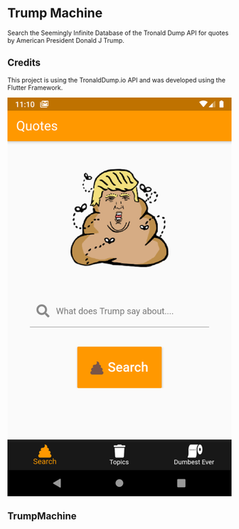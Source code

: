 # Trump Machine

Search the Seemingly Infinite Database of the Tronald Dump API for quotes by American President Donald J Trump.

## Credits

This project is using the TronaldDump.io API and was developed using the Flutter Framework.
 
![](images/Screenshot_1569561060.png?v=4&s=20)

## TrumpMachine
